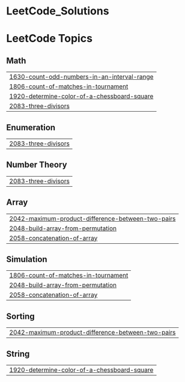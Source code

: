 # LeetCode_Solutions
<!---LeetCode Topics Start-->
# LeetCode Topics
## Math
|  |
| ------- |
| [1630-count-odd-numbers-in-an-interval-range](https://github.com/PraneshOptimus/LeetCode_Solutions/tree/master/1630-count-odd-numbers-in-an-interval-range) |
| [1806-count-of-matches-in-tournament](https://github.com/PraneshOptimus/LeetCode_Solutions/tree/master/1806-count-of-matches-in-tournament) |
| [1920-determine-color-of-a-chessboard-square](https://github.com/PraneshOptimus/LeetCode_Solutions/tree/master/1920-determine-color-of-a-chessboard-square) |
| [2083-three-divisors](https://github.com/PraneshOptimus/LeetCode_Solutions/tree/master/2083-three-divisors) |
## Enumeration
|  |
| ------- |
| [2083-three-divisors](https://github.com/PraneshOptimus/LeetCode_Solutions/tree/master/2083-three-divisors) |
## Number Theory
|  |
| ------- |
| [2083-three-divisors](https://github.com/PraneshOptimus/LeetCode_Solutions/tree/master/2083-three-divisors) |
## Array
|  |
| ------- |
| [2042-maximum-product-difference-between-two-pairs](https://github.com/PraneshOptimus/LeetCode_Solutions/tree/master/2042-maximum-product-difference-between-two-pairs) |
| [2048-build-array-from-permutation](https://github.com/PraneshOptimus/LeetCode_Solutions/tree/master/2048-build-array-from-permutation) |
| [2058-concatenation-of-array](https://github.com/PraneshOptimus/LeetCode_Solutions/tree/master/2058-concatenation-of-array) |
## Simulation
|  |
| ------- |
| [1806-count-of-matches-in-tournament](https://github.com/PraneshOptimus/LeetCode_Solutions/tree/master/1806-count-of-matches-in-tournament) |
| [2048-build-array-from-permutation](https://github.com/PraneshOptimus/LeetCode_Solutions/tree/master/2048-build-array-from-permutation) |
| [2058-concatenation-of-array](https://github.com/PraneshOptimus/LeetCode_Solutions/tree/master/2058-concatenation-of-array) |
## Sorting
|  |
| ------- |
| [2042-maximum-product-difference-between-two-pairs](https://github.com/PraneshOptimus/LeetCode_Solutions/tree/master/2042-maximum-product-difference-between-two-pairs) |
## String
|  |
| ------- |
| [1920-determine-color-of-a-chessboard-square](https://github.com/PraneshOptimus/LeetCode_Solutions/tree/master/1920-determine-color-of-a-chessboard-square) |
<!---LeetCode Topics End-->